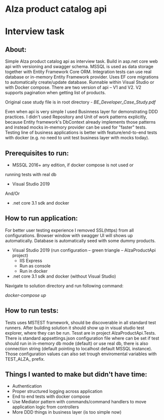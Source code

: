 # Alza product catalog api

# Interview task

## About:

Simple Alza product catalog api as interview task.
 Build in asp.net core web api with versioning and swagger schema.
 MSSQL is used as data storage together with Entity Framework Core ORM.
 Integration tests can use real database or in-memory Entity Framework provider.
 Uses EF core migrations to automatically create/update database.
 Runnable within Visual Studio or with Docker compose.
 There are two version of api – V1 and V2. V2 supports pagination when getting list of products.

 Original case study file is in root directory - *BE_Developer_Case_Study.pdf*

Even when api is very simple I used Businness layer for demonstrating DDD practices. I didn&#39;t used Repository and Unit of work patterns explicitly, because Entity framework&#39;s DbContext already implements those patterns and instead mocks in-memory provider can be used for &quot;faster&quot; tests. Testing line of business applications is better with feature/end-to-end tests with docker (e.g. no need to unit test business layer with mocks today).



## Prerequisites to run:

- MSSQL 2016+ any edition, if docker compose is not used or

running tests with real db

- Visual Studio 2019

And/Or

- .net core 3.1 sdk and docker

## How to run application:

For better user testing experience I removed SSL(https) from all configurations.
 Browser window with swagger UI will shows up automatically.
 Database is automatically seed with some dummy products.

- Visual Studio 2019 (run configuration – green triangle – AlzaProductApi project)
  - IIS Express
  - Run as console
  - Run in docker
- .net core 3.1 sdk and docker (without Visual Studio)

Navigate to solution directory and run following command:

_docker-compose up_

## How to run tests:

Tests uses MSTEST framework, should be discoverable in all standard test runners.
 After building solution it should show up in visual studio test explorer, where they can be run.
 Tesst are in project AlzaProductApi.Tests.
 There is standard appsettings.json configuration file where can be set if test should run in in-memory db mode (default) or use real db, there is also connection string (default pointing to localhost default MSSQL instance). Those configuration values can also set trough enviromental variables with TEST\_ALZA\_ prefix.

## Things I wanted to make but didn&#39;t have time:

- Authentication
- Proper structured logging across application
- End to end tests with docker compose
- Use Mediator pattern with commands/command handlers to move application logic from controllers
- More DDD things in business layer (is too simple now)
